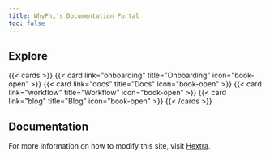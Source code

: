 ```yaml
---
title: WhyPhi's Documentation Portal
toc: false
---
```



## Explore

{{< cards >}}
  {{< card link="onboarding" title="Onboarding" icon="book-open" >}}
  {{< card link="docs" title="Docs" icon="book-open" >}}
  {{< card link="workflow" title="Workflow" icon="book-open" >}}
  {{< card link="blog" title="Blog" icon="book-open" >}}
{{< /cards >}}

## Documentation

For more information on how to modify this site, visit [Hextra](https://imfing.github.io/hextra).
